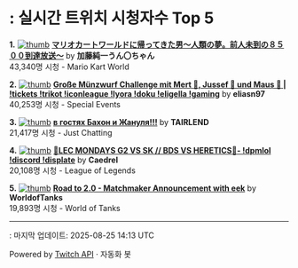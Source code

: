 # : 실시간 트위치 시청자수 Top 5

**1.** [![thumb](https://static-cdn.jtvnw.net/previews-ttv/live_user_kato_junichi0817-320x180.jpg)](https://twitch.tv/加藤純一うん〇ちゃん)
**[マリオカートワールドに帰ってきた男～人類の夢。前人未到の８５００到達放送～](https://twitch.tv/加藤純一うん〇ちゃん)** by **加藤純一うん〇ちゃん**<br>43,340명 시청  - Mario Kart World

**2.** [![thumb](https://static-cdn.jtvnw.net/previews-ttv/live_user_eliasn97-320x180.jpg)](https://twitch.tv/eliasn97)
**[Große Münzwurf Challenge mit Mert 🐴, Jussef 📐 und Maus 🐀 | !tickets !trikot !iconleague !lyora !doku !eligella !gaming](https://twitch.tv/eliasn97)** by **eliasn97**<br>40,253명 시청  - Special Events

**3.** [![thumb](https://static-cdn.jtvnw.net/previews-ttv/live_user_tairlend-320x180.jpg)](https://twitch.tv/TAIRLEND)
**[в гостях Бахон и Жануля!!!](https://twitch.tv/TAIRLEND)** by **TAIRLEND**<br>21,417명 시청  - Just Chatting

**4.** [![thumb](https://static-cdn.jtvnw.net/previews-ttv/live_user_caedrel-320x180.jpg)](https://twitch.tv/Caedrel)
**[🔴LEC MONDAYS G2 VS SK // BDS VS HERETICS🔴-  !dpmlol !discord !displate](https://twitch.tv/Caedrel)** by **Caedrel**<br>20,108명 시청  - League of Legends

**5.** [![thumb](https://static-cdn.jtvnw.net/previews-ttv/live_user_worldoftanks-320x180.jpg)](https://twitch.tv/WorldofTanks)
**[Road to 2.0 - Matchmaker Announcement with eek](https://twitch.tv/WorldofTanks)** by **WorldofTanks**<br>19,893명 시청  - World of Tanks


---
: 마지막 업데이트: 2025-08-25 14:13 UTC

Powered by [Twitch API](https://dev.twitch.tv/docs/api/reference) · 자동화 봇